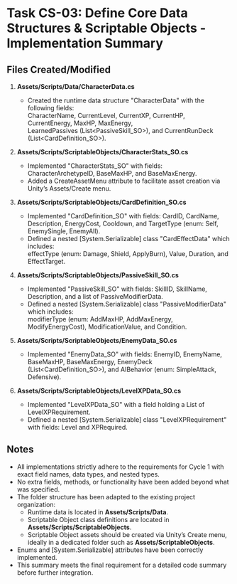 # Task CS-03: Define Core Data Structures & Scriptable Objects - Implementation Summary

## Files Created/Modified

1. **Assets/Scripts/Data/CharacterData.cs**  
   - Created the runtime data structure "CharacterData" with the following fields:  
     CharacterName, CurrentLevel, CurrentXP, CurrentHP, CurrentEnergy, MaxHP, MaxEnergy,  
     LearnedPassives (List<PassiveSkill_SO>), and CurrentRunDeck (List<CardDefinition_SO>).

2. **Assets/Scripts/ScriptableObjects/CharacterStats_SO.cs**  
   - Implemented "CharacterStats_SO" with fields: CharacterArchetypeID, BaseMaxHP, and BaseMaxEnergy.  
   - Added a CreateAssetMenu attribute to facilitate asset creation via Unity’s Assets/Create menu.

3. **Assets/Scripts/ScriptableObjects/CardDefinition_SO.cs**  
   - Implemented "CardDefinition_SO" with fields: CardID, CardName, Description, EnergyCost, Cooldown, and TargetType (enum: Self, EnemySingle, EnemyAll).  
   - Defined a nested [System.Serializable] class "CardEffectData" which includes:  
     effectType (enum: Damage, Shield, ApplyBurn), Value, Duration, and EffectTarget.

4. **Assets/Scripts/ScriptableObjects/PassiveSkill_SO.cs**  
   - Implemented "PassiveSkill_SO" with fields: SkillID, SkillName, Description, and a list of PassiveModifierData.  
   - Defined a nested [System.Serializable] class "PassiveModifierData" which includes:  
     modifierType (enum: AddMaxHP, AddMaxEnergy, ModifyEnergyCost), ModificationValue, and Condition.

5. **Assets/Scripts/ScriptableObjects/EnemyData_SO.cs**  
   - Implemented "EnemyData_SO" with fields: EnemyID, EnemyName, BaseMaxHP, BaseMaxEnergy, EnemyDeck (List<CardDefinition_SO>), and AIBehavior (enum: SimpleAttack, Defensive).

6. **Assets/Scripts/ScriptableObjects/LevelXPData_SO.cs**  
   - Implemented "LevelXPData_SO" with a field holding a List of LevelXPRequirement.  
   - Defined a nested [System.Serializable] class "LevelXPRequirement" with fields: Level and XPRequired.

## Notes

- All implementations strictly adhere to the requirements for Cycle 1 with exact field names, data types, and nested types.
- No extra fields, methods, or functionality have been added beyond what was specified.
- The folder structure has been adapted to the existing project organization:
  - Runtime data is located in **Assets/Scripts/Data**.
  - Scriptable Object class definitions are located in **Assets/Scripts/ScriptableObjects**.
  - Scriptable Object assets should be created via Unity’s Create menu, ideally in a dedicated folder such as **Assets/ScriptableObjects**.
- Enums and [System.Serializable] attributes have been correctly implemented.
- This summary meets the final requirement for a detailed code summary before further integration.